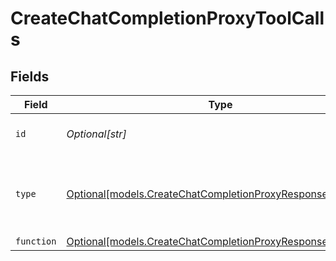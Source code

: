 # CreateChatCompletionProxyToolCalls


## Fields

| Field                                                                                                                | Type                                                                                                                 | Required                                                                                                             | Description                                                                                                          |
| -------------------------------------------------------------------------------------------------------------------- | -------------------------------------------------------------------------------------------------------------------- | -------------------------------------------------------------------------------------------------------------------- | -------------------------------------------------------------------------------------------------------------------- |
| `id`                                                                                                                 | *Optional[str]*                                                                                                      | :heavy_minus_sign:                                                                                                   | The ID of the tool call.                                                                                             |
| `type`                                                                                                               | [Optional[models.CreateChatCompletionProxyResponse200Type]](../models/createchatcompletionproxyresponse200type.md)   | :heavy_minus_sign:                                                                                                   | The type of the tool. Currently, only `function` is supported.                                                       |
| `function`                                                                                                           | [Optional[models.CreateChatCompletionProxyResponseFunction]](../models/createchatcompletionproxyresponsefunction.md) | :heavy_minus_sign:                                                                                                   | N/A                                                                                                                  |